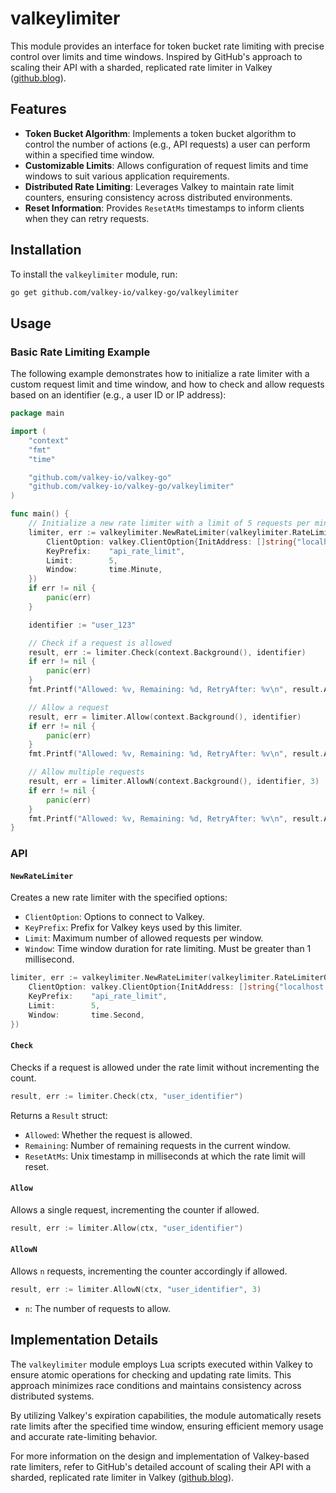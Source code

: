 
# valkeylimiter

This module provides an interface for token bucket rate limiting with precise control over limits and time windows. Inspired by GitHub's approach to scaling their API with a sharded, replicated rate limiter in Valkey ([github.blog](https://github.blog/engineering/infrastructure/how-we-scaled-github-api-sharded-replicated-rate-limiter-redis/)).

## Features

- **Token Bucket Algorithm**: Implements a token bucket algorithm to control the number of actions (e.g., API requests) a user can perform within a specified time window.
- **Customizable Limits**: Allows configuration of request limits and time windows to suit various application requirements.
- **Distributed Rate Limiting**: Leverages Valkey to maintain rate limit counters, ensuring consistency across distributed environments.
- **Reset Information**: Provides `ResetAtMs` timestamps to inform clients when they can retry requests.

## Installation

To install the `valkeylimiter` module, run:

```bash
go get github.com/valkey-io/valkey-go/valkeylimiter
```

## Usage

### Basic Rate Limiting Example

The following example demonstrates how to initialize a rate limiter with a custom request limit and time window, and how to check and allow requests based on an identifier (e.g., a user ID or IP address):

```go
package main

import (
	"context"
	"fmt"
	"time"

	"github.com/valkey-io/valkey-go"
	"github.com/valkey-io/valkey-go/valkeylimiter"
)

func main() {
	// Initialize a new rate limiter with a limit of 5 requests per minute
	limiter, err := valkeylimiter.NewRateLimiter(valkeylimiter.RateLimiterOption{
		ClientOption: valkey.ClientOption{InitAddress: []string{"localhost:6379"}},
		KeyPrefix:    "api_rate_limit",
		Limit:        5,
		Window:       time.Minute,
	})
	if err != nil {
		panic(err)
	}

	identifier := "user_123"

	// Check if a request is allowed
	result, err := limiter.Check(context.Background(), identifier)
	if err != nil {
		panic(err)
	}
	fmt.Printf("Allowed: %v, Remaining: %d, RetryAfter: %v\n", result.Allowed, result.Remaining, result.RetryAfter)

	// Allow a request
	result, err = limiter.Allow(context.Background(), identifier)
	if err != nil {
		panic(err)
	}
	fmt.Printf("Allowed: %v, Remaining: %d, RetryAfter: %v\n", result.Allowed, result.Remaining, result.RetryAfter)

	// Allow multiple requests
	result, err = limiter.AllowN(context.Background(), identifier, 3)
	if err != nil {
		panic(err)
	}
	fmt.Printf("Allowed: %v, Remaining: %d, RetryAfter: %v\n", result.Allowed, result.Remaining, result.RetryAfter)
}
```

### API

#### `NewRateLimiter`

Creates a new rate limiter with the specified options:

- `ClientOption`: Options to connect to Valkey.
- `KeyPrefix`: Prefix for Valkey keys used by this limiter.
- `Limit`: Maximum number of allowed requests per window.
- `Window`: Time window duration for rate limiting. Must be greater than 1 millisecond.

```go
limiter, err := valkeylimiter.NewRateLimiter(valkeylimiter.RateLimiterOption{
	ClientOption: valkey.ClientOption{InitAddress: []string{"localhost:6379"}},
	KeyPrefix:    "api_rate_limit",
	Limit:        5,
	Window:       time.Second,
})
```

#### `Check`

Checks if a request is allowed under the rate limit without incrementing the count.

```go
result, err := limiter.Check(ctx, "user_identifier")
```

Returns a `Result` struct:

- `Allowed`: Whether the request is allowed.
- `Remaining`: Number of remaining requests in the current window.
- `ResetAtMs`: Unix timestamp in milliseconds at which the rate limit will reset.

#### `Allow`

Allows a single request, incrementing the counter if allowed.

```go
result, err := limiter.Allow(ctx, "user_identifier")
```

#### `AllowN`

Allows `n` requests, incrementing the counter accordingly if allowed.

```go
result, err := limiter.AllowN(ctx, "user_identifier", 3)
```

- `n`: The number of requests to allow.

## Implementation Details

The `valkeylimiter` module employs Lua scripts executed within Valkey to ensure atomic operations for checking and updating rate limits. This approach minimizes race conditions and maintains consistency across distributed systems.

By utilizing Valkey's expiration capabilities, the module automatically resets rate limits after the specified time window, ensuring efficient memory usage and accurate rate-limiting behavior.

For more information on the design and implementation of Valkey-based rate limiters, refer to GitHub's detailed account of scaling their API with a sharded, replicated rate limiter in Valkey ([github.blog](https://github.blog/engineering/infrastructure/how-we-scaled-github-api-sharded-replicated-rate-limiter-redis/)).
